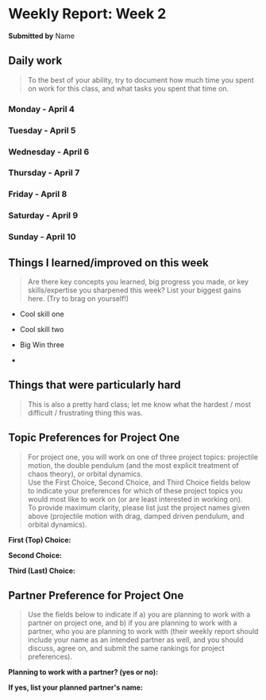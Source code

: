 Weekly Report: Week 2
=====================

**Submitted by** Name


Daily work
----------

> To the best of your ability, try to document how much time you spent on work for this class, and what tasks you spent that time on.  

### Monday - April 4

### Tuesday - April 5

### Wednesday - April 6

### Thursday - April 7

### Friday - April 8

### Saturday - April 9

### Sunday - April 10



Things I learned/improved on this week
--------

> Are there key concepts you learned, big progress you made, or key skills/expertise you sharpened this week?  List your biggest gains here.  (Try to brag on yourself!)

* Cool skill one

* Cool skill two

* Big Win three
* 

Things that were particularly hard
------

> This is also a pretty hard class; let me know what the hardest / most difficult / frustrating thing this was.


Topic Preferences for Project One
-----
> For project one, you will work on one of three project topics: projectile motion, the double pendulum (and the most explicit treatment of chaos theory), or orbital dynamics.  
> Use the First Choice, Second Choice, and Third Choice fields below to indicate your preferences for which of these project topics you would most like to work on (or are least interested in working on).  
> To provide maximum clarity, please list just the project names given
> above (projectile motion with drag, damped driven pendulum, and orbital dynamics).

**First (Top) Choice:** 

**Second Choice:** 

**Third (Last) Choice:** 



Partner Preference for Project One
-----
> Use the fields below to indicate if a) you are planning to work with a partner on project one, and b) if you are planning to work with a partner, who you are planning to work with (their weekly report should include your name as an intended partner as well, and you should discuss, agree on, and submit the same rankings for project preferences). 

**Planning to work with a partner? (yes or no):** 

**If yes, list your planned partner's name:**

